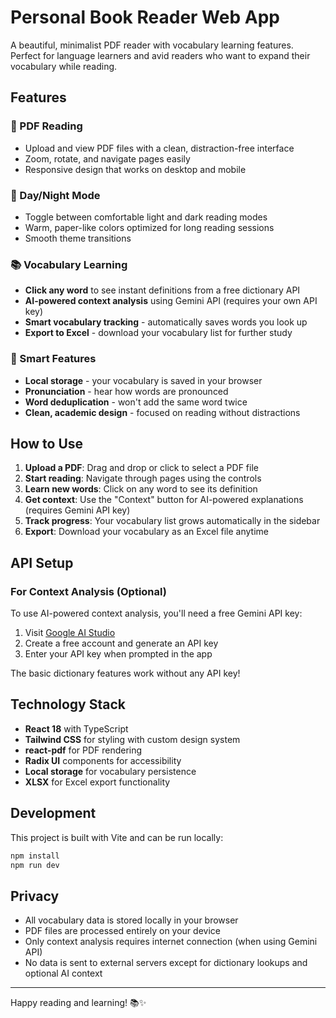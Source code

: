 # Personal Book Reader Web App

A beautiful, minimalist PDF reader with vocabulary learning features. Perfect for language learners and avid readers who want to expand their vocabulary while reading.

## Features

### 📖 PDF Reading
- Upload and view PDF files with a clean, distraction-free interface
- Zoom, rotate, and navigate pages easily
- Responsive design that works on desktop and mobile

### 🌙 Day/Night Mode
- Toggle between comfortable light and dark reading modes
- Warm, paper-like colors optimized for long reading sessions
- Smooth theme transitions

### 📚 Vocabulary Learning
- **Click any word** to see instant definitions from a free dictionary API
- **AI-powered context analysis** using Gemini API (requires your own API key)
- **Smart vocabulary tracking** - automatically saves words you look up
- **Export to Excel** - download your vocabulary list for further study

### 🎯 Smart Features
- **Local storage** - your vocabulary is saved in your browser
- **Pronunciation** - hear how words are pronounced
- **Word deduplication** - won't add the same word twice
- **Clean, academic design** - focused on reading without distractions

## How to Use

1. **Upload a PDF**: Drag and drop or click to select a PDF file
2. **Start reading**: Navigate through pages using the controls
3. **Learn new words**: Click on any word to see its definition
4. **Get context**: Use the "Context" button for AI-powered explanations (requires Gemini API key)
5. **Track progress**: Your vocabulary list grows automatically in the sidebar
6. **Export**: Download your vocabulary as an Excel file anytime

## API Setup

### For Context Analysis (Optional)
To use AI-powered context analysis, you'll need a free Gemini API key:

1. Visit [Google AI Studio](https://makersuite.google.com/app/apikey)
2. Create a free account and generate an API key
3. Enter your API key when prompted in the app

The basic dictionary features work without any API key!

## Technology Stack

- **React 18** with TypeScript
- **Tailwind CSS** for styling with custom design system
- **react-pdf** for PDF rendering
- **Radix UI** components for accessibility
- **Local storage** for vocabulary persistence
- **XLSX** for Excel export functionality

## Development

This project is built with Vite and can be run locally:

```bash
npm install
npm run dev
```

## Privacy

- All vocabulary data is stored locally in your browser
- PDF files are processed entirely on your device
- Only context analysis requires internet connection (when using Gemini API)
- No data is sent to external servers except for dictionary lookups and optional AI context

---

Happy reading and learning! 📚✨